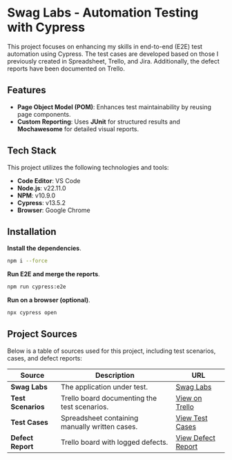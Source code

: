 # Swag Labs - Automation Testing with Cypress

This project focuses on enhancing my skills in end-to-end (E2E) test automation using Cypress. The test cases are developed based on those I previously created in Spreadsheet, Trello, and Jira. Additionally, the defect reports have been documented on Trello.

## Features

- **Page Object Model (POM)**: Enhances test maintainability by reusing page components.
- **Custom Reporting**: Uses **JUnit** for structured results and **Mochawesome** for detailed visual reports.


## Tech Stack

This project utilizes the following technologies and tools:

- **Code Editor**: VS Code
- **Node.js**: v22.11.0
- **NPM**: v10.9.0
- **Cypress**: v13.5.2
- **Browser**: Google Chrome


## Installation

**Install the dependencies**.
```sh
npm i --force
```

**Run E2E and merge the reports**.
```sh
npm run cypress:e2e
```

**Run on a browser (optional)**.
```sh
npx cypress open
```

## Project Sources

Below is a table of sources used for this project, including test scenarios, cases, and defect reports:

| **Source**          | **Description**                                  | **URL**                                                                                                     |
|----------------------|--------------------------------------------------|-------------------------------------------------------------------------------------------------------------|
| **Swag Labs**        | The application under test.                     | [Swag Labs](https://www.saucedemo.com/)                                                                     |
| **Test Scenarios**   | Trello board documenting the test scenarios.    | [View on Trello](https://trello.com/invite/b/670f2e3a03f362e09e2abb63/ATTI78fe058e2b7c53a4dc9f7198a9f9980947A758DC/writing-test-scenarios-training) |
| **Test Cases**       | Spreadsheet containing manually written cases.  | [View Test Cases](https://docs.google.com/spreadsheets/d/1OjMEX_3Wncul7BSHx7h771NHyIB7UPB02REYRP6j0rw/edit?usp=sharing)                              |
| **Defect Report**    | Trello board with logged defects.               | [View Defect Report](https://trello.com/invite/b/671b51ae8936cc58132b4134/ATTI78991937ced03f4044c9d78d4740ad54BD0A9989/defect-report)              |

